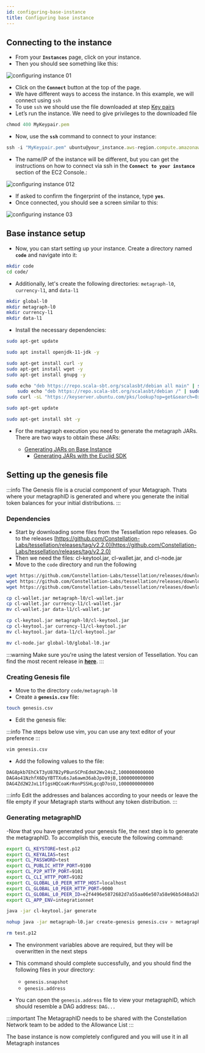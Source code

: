 ```yaml
---
id: configuring-base-instance
title: Configuring base instance
---
```


## Connecting to the instance

- From your **`Instances`** page, click on your instance.
- Then you should see something like this:

![configuring instance 01](/img/sdk/configuring-base-image-01.png)

- Click on the **`Connect`** button at the top of the page.
- We have different ways to access the instance. In this example, we will connect using `ssh`
- To use `ssh` we should use the file downloaded at step [Key pairs](/sdk/guides/setup-a-metagraph/key-pairs)
- Let’s run the instance. We need to give privileges to the downloaded file

```jsx
chmod 400 MyKeypair.pem
```

- Now, use the **`ssh`** command to connect to your instance:

```jsx
ssh -i "MyKeypair.pem" ubuntu@your_instance.aws-region.compute.amazonaws.com
```

- The name/IP of the instance will be different, but you can get the instructions on how to connect via ssh in the **`Connect to your instance`** section of the EC2 Console.:

![configuring instance 012](/img/sdk/configuring-base-image-02.png)

- If asked to confirm the fingerprint of the instance, type **`yes`**.
- Once connected, you should see a screen similar to this:

![configuring instance 03](/img/sdk/configuring-base-image-03.png)

## Base instance setup

- Now, you can start setting up your instance. Create a directory named **`code`** and navigate into it:

```bash
mkdir code
cd code/
```

- Additionally, let's create the following directories: `metagraph-l0`, `currency-l1`, and `data-l1`

```bash
mkdir global-l0
mkdir metagraph-l0
mkdir currency-l1
mkdir data-l1
```

- Install the necessary dependencies:

```bash
sudo apt-get update
```

```bash
sudo apt install openjdk-11-jdk -y
```

```bash
sudo apt-get install curl -y
sudo apt-get install wget -y
sudo apt-get install gnupg -y
```

```bash
sudo echo "deb https://repo.scala-sbt.org/scalasbt/debian all main" | sudo tee /etc/apt/sources.list.d/sbt.list
	sudo echo "deb https://repo.scala-sbt.org/scalasbt/debian /" | sudo tee /etc/apt/sources.list.d/sbt_old.list
sudo curl -sL "https://keyserver.ubuntu.com/pks/lookup?op=get&search=0x2EE0EA64E40A89B84B2DF73499E82A75642AC823" | sudo apt-key add
```

```bash
sudo apt-get update
```

```bash
sudo apt-get install sbt -y
```

- For the metagraph execution you need to generate the metagraph JARs. There are two ways to obtain these JARs: 

  - [Generating JARs on Base Instance](/sdk/guides/setup-a-metagraph/base-instance/generating-metagraph-jars)
	-	[Generating JARs with the Euclid SDK](/sdk/guides/setup-a-metagraph/base-instance/using-jars-from-euclid)
  

## Setting up the genesis file

:::info
The Genesis file is a crucial component of your Metagraph. Thats where your metagraphID is generated and where you generate the initial token balances for your initial distributions.
:::

### Dependencies
- Start by downloading some files from the Tessellation repo releases. Go to the releases [https://github.com/Constellation-Labs/tessellation/releases/tag/v2.2.0](https://github.com/Constellation-Labs/tessellation/releases/tag/v2.2.0)
- Then we need the files: cl-keytool.jar, cl-wallet.jar, and cl-node.jar
- Move to the `code` directory and run the following
 
```bash
wget https://github.com/Constellation-Labs/tessellation/releases/download/v2.2.0/cl-node.jar
wget https://github.com/Constellation-Labs/tessellation/releases/download/v2.2.0/cl-wallet.jar
wget https://github.com/Constellation-Labs/tessellation/releases/download/v2.2.0/cl-keytool.jar

cp cl-wallet.jar metagraph-l0/cl-wallet.jar
cp cl-wallet.jar currency-l1/cl-wallet.jar
mv cl-wallet.jar data-l1/cl-wallet.jar

cp cl-keytool.jar metagraph-l0/cl-keytool.jar
cp cl-keytool.jar currency-l1/cl-keytool.jar
mv cl-keytool.jar data-l1/cl-keytool.jar

mv cl-node.jar global-l0/global-l0.jar
```

:::warning 
Make sure you're using the latest version of Tessellation. You can find the most recent release in [**here**](https://github.com/Constellation-Labs/tessellation/releases).
:::

### Creating Genesis file
- Move to the directory `code/metagraph-l0`
- Create a **`genesis.csv`** file:

```bash
touch genesis.csv
```

- Edit the genesis file:

:::info
The steps below use vim, you can use any text editor of your preference
:::

```bash
vim genesis.csv
```

- Add the following values to the file: 

```bash
DAG8pkb7EhCkT3yU87B2yPBunSCPnEdmX2Wv24sZ,1000000000000
DAG4o41NzhfX6DyYBTTXu6sJa6awm36abJpv89jB,1000000000000
DAG4Zd2W2JxL1f1gsHQCoaKrRonPSSHLgcqD7osU,1000000000000
```

:::info
Edit the addresses and balances according to your needs or leave the file empty if your Metagraph starts without any token distribution.
:::

### Generating metagraphID

-Now that you have generated your genesis file, the next step is to generate the metagraphID. To accomplish this, execute the following command:
```bash
export CL_KEYSTORE=test.p12
export CL_KEYALIAS=test
export CL_PASSWORD=test
export CL_PUBLIC_HTTP_PORT=9100
export CL_P2P_HTTP_PORT=9101
export CL_CLI_HTTP_PORT=9102
export CL_GLOBAL_L0_PEER_HTTP_HOST=localhost
export CL_GLOBAL_L0_PEER_HTTP_PORT=9000
export CL_GLOBAL_L0_PEER_ID=e2f4496e5872682d7a55aa06e507a58e96b5d48a5286bfdff7ed780fa464d9e789b2760ecd840f4cb3ee6e1c1d81b2ee844c88dbebf149b1084b7313eb680714
export CL_APP_ENV=integrationnet

java -jar cl-keytool.jar generate

nohup java -jar metagraph-l0.jar create-genesis genesis.csv > metagraph-l0.log 2>&1 &

rm test.p12
```
- The environment variables above are required, but they will be overwritten in the next steps
 
- This command should complete successfully, and you should find the following files in your directory:
  - `genesis.snapshot`
  - `genesis.address`

- You can open the `genesis.address` file to view your metagraphID, which should resemble a DAG address: `DAG...`

:::important
The MetagraphID needs to be shared with the Constellation Network team to be added to the Allowance List
:::

The base instance is now completely configured and you will use it in all Metagraph instances